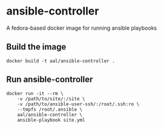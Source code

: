 # ansible-controller

A fedora-based docker image for running ansible playbooks

## Build the image

    docker build -t aal/ansible-controller .

## Run ansible-controller

    docker run -it --rm \
        -v /path/to/site/:/site \
        -v /path/to/ansible-user-ssh/:/root/.ssh:ro \
        --tmpfs /root/.ansible \
        aal/ansible-controller \
        ansible-playbook site.yml

